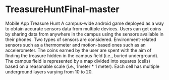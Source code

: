 # TreasureHuntFinal-master



Mobile App Treasure Hunt
A campus-wide android game deployed as a way to obtain accurate sensors data from multiple devices. 
Users can get coins by sharing data from anywhere in the campus using the sensors available in their phones.
Two types of sensors are considered. Environment-related sensors such as a thermometer and motion-based ones such as an accelerometer. 
The coins earned by the user are spent with the aim of finding the treasure hidden in the campus field (i.e., buried underground). The campus field is represented by a map divided into squares (cells) based on a reasonable scale (i.e., 1meter * 1 meter). Each cell has multiple underground layers varying from 10 to 20.
